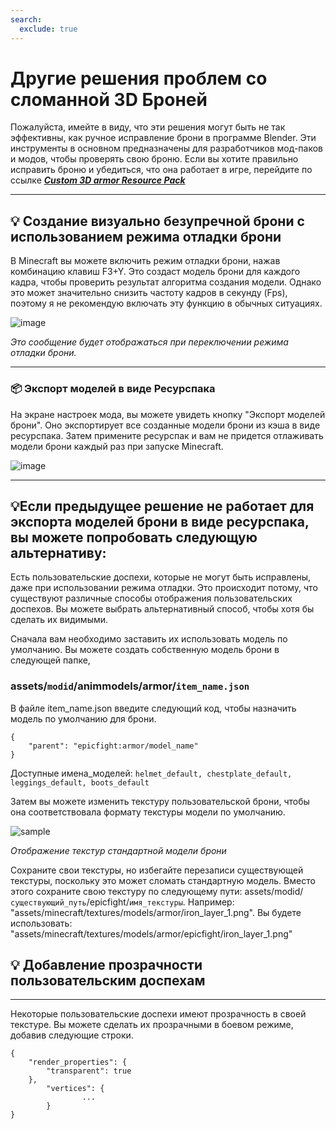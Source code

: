 ```yaml
---
search:
  exclude: true
---
```

# Другие решения проблем со сломанной 3D Броней
Пожалуйста, имейте в виду, что эти решения могут быть не так эффективны, как ручное исправление брони в программе Blender. Эти инструменты в основном предназначены для разработчиков мод-паков и модов, чтобы проверять свою броню. Если вы хотите правильно исправить броню и убедиться, что она работает в игре, перейдите по ссылке _**[Custom 3D armor Resource Pack](armor/page1)**_


***
## **💡 Создание визуально безупречной брони с использованием режима отладки брони**

В Minecraft вы можете включить режим отладки брони, нажав комбинацию клавиш F3+Y. Это создаст модель брони для каждого кадра, чтобы проверить результат алгоритма создания модели. Однако это может значительно снизить частоту кадров в секунду (Fps), поэтому я не рекомендую включать эту функцию в обычных ситуациях.

![image](https://user-images.githubusercontent.com/79469058/168334604-6542eff4-c77e-4ef2-a71a-79ddeef91a9a.png)

_Это сообщение будет отображаться при переключении режима отладки брони._
***
### **📦 Экспорт моделей в виде Ресурспака**

На экране настроек мода, вы можете увидеть кнопку "Экспорт моделей брони".  Оно экспортирует все созданные модели брони из кэша в виде ресурспака. Затем примените ресурспак и вам не придется отлаживать модели брони каждый раз при запуске Minecraft.

![image](https://user-images.githubusercontent.com/79469058/168339170-1965ad10-eb2a-4ab4-919e-3f5d5b0480fd.png)
***
## **💡Если предыдущее решение не работает для экспорта моделей брони в виде ресурспака, вы можете попробовать следующую альтернативу:**


Есть пользовательские доспехи, которые не могут быть исправлены, даже при использовании режима отладки. Это происходит потому, что существуют различные способы отображения пользовательских доспехов. Вы можете выбрать альтернативный способ, чтобы хотя бы сделать их видимыми.

Сначала вам необходимо заставить их использовать модель по умолчанию. Вы можете создать собственную модель брони в следующей папке,

### assets/`modid`/animmodels/armor/`item_name.json`

В файле item_name.json введите следующий код, чтобы назначить модель по умолчанию для брони.

```
{
    "parent": "epicfight:armor/model_name"
}
```
Доступные имена_моделей: `helmet_default, chestplate_default, leggings_default, boots_default`

Затем вы можете изменить текстуру пользовательской брони, чтобы она соответствовала формату текстуры модели по умолчанию.

![sample](https://user-images.githubusercontent.com/79469058/168444508-f1fb4ebe-5949-40ca-9015-7e920f1e6508.png)

_Отображение текстур стандартной модели брони_

Сохраните свои текстуры, но избегайте перезаписи существующей текстуры, поскольку это может сломать стандартную модель. Вместо этого сохраните свою текстуру по следующему пути: assets/modid/`существующий_путь`/epicfight/`имя_текстуры`. Например: "assets/minecraft/textures/models/armor/iron_layer_1.png". Вы будете использовать: "assets/minecraft/textures/models/armor/epicfight/iron_layer_1.png"

## **💡 Добавление прозрачности пользовательским доспехам**
***

Некоторые пользовательские доспехи имеют прозрачность в своей текстуре. Вы можете сделать их прозрачными в боевом режиме, добавив следующие строки.

```
{
    "render_properties": {
        "transparent": true
    },
        "vertices": {
                ...
        }
}
```